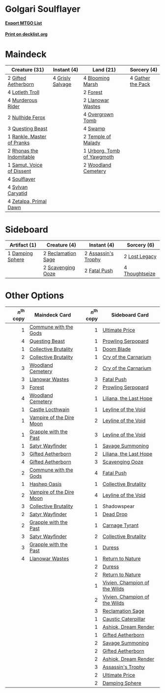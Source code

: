 # Golgari Soulflayer

#### [Export MTGO List](../collection/Golgari%20Soulflayer/Golgari%20Soulflayer.txt)
#### [Print on decklist.org](http://decklist.org/?deckmain=4%09Blooming%20Marsh%0A2%09Forest%0A4%09Gather%20the%20Pack%0A2%09Gifted%20Aetherborn%0A4%09Grisly%20Salvage%0A2%09Llanowar%20Wastes%0A4%09Lotleth%20Troll%0A4%09Murderous%20Rider%0A2%09Nullhide%20Ferox%0A4%09Overgrown%20Tomb%0A3%09Questing%20Beast%0A1%09Rankle,%20Master%20of%20Pranks%0A2%09Rhonas%20the%20Indomitable%0A1%09Samut,%20Voice%20of%20Dissent%0A4%09Soulflayer%0A4%09Swamp%0A4%09Sylvan%20Caryatid%0A2%09Temple%20of%20Malady%0A1%09Urborg,%20Tomb%20of%20Yawgmoth%0A2%09Woodland%20Cemetery%0A4%09Zetalpa,%20Primal%20Dawn&deckside=2%09Assassin's%20Trophy%0A1%09Damping%20Sphere%0A2%09Fatal%20Push%0A2%09Lost%20Legacy%0A2%09Reclamation%20Sage%0A2%09Scavenging%20Ooze%0A4%09Thoughtseize)
# Maindeck

|                                            Creature (31)                                            |                                        Instant (4)                                        |                                              Land (21)                                              |                                        Sorcery (4)                                         |
|-----------------------------------------------------------------------------------------------------|-------------------------------------------------------------------------------------------|-----------------------------------------------------------------------------------------------------|--------------------------------------------------------------------------------------------|
|2 [Gifted Aetherborn](http://gatherer.wizards.com/Pages/Card/Details.aspx?multiverseid=423728)       |4 [Grisly Salvage](http://gatherer.wizards.com/Pages/Card/Details.aspx?multiverseid=405253)|4 [Blooming Marsh](http://gatherer.wizards.com/Pages/Card/Details.aspx?multiverseid=417816)          |4 [Gather the Pack](http://gatherer.wizards.com/Pages/Card/Details.aspx?multiverseid=398448)|
|4 [Lotleth Troll](http://gatherer.wizards.com/Pages/Card/Details.aspx?multiverseid=405289)           |                                                                                           |2 [Forest](http://gatherer.wizards.com/Pages/Card/Details.aspx?multiverseid=439860)                  |                                                                                            |
|4 [Murderous Rider](http://gatherer.wizards.com/Pages/Card/Details.aspx?multiverseid=473059)         |                                                                                           |2 [Llanowar Wastes](http://gatherer.wizards.com/Pages/Card/Details.aspx?multiverseid=129627)         |                                                                                            |
|2 [Nullhide Ferox](http://gatherer.wizards.com/Pages/Card/Details.aspx?multiverseid=452888)          |                                                                                           |4 [Overgrown Tomb](http://gatherer.wizards.com/Pages/Card/Details.aspx?multiverseid=405103)          |                                                                                            |
|3 [Questing Beast](http://gatherer.wizards.com/Pages/Card/Details.aspx?multiverseid=473133)          |                                                                                           |4 [Swamp](http://gatherer.wizards.com/Pages/Card/Details.aspx?multiverseid=439858)                   |                                                                                            |
|1 [Rankle, Master of Pranks](http://gatherer.wizards.com/Pages/Card/Details.aspx?multiverseid=473063)|                                                                                           |2 [Temple of Malady](http://gatherer.wizards.com/Pages/Card/Details.aspx?multiverseid=380515)        |                                                                                            |
|2 [Rhonas the Indomitable](http://gatherer.wizards.com/Pages/Card/Details.aspx?multiverseid=426884)  |                                                                                           |1 [Urborg, Tomb of Yawgmoth](http://gatherer.wizards.com/Pages/Card/Details.aspx?multiverseid=383425)|                                                                                            |
|1 [Samut, Voice of Dissent](http://gatherer.wizards.com/Pages/Card/Details.aspx?multiverseid=426907) |                                                                                           |2 [Woodland Cemetery](http://gatherer.wizards.com/Pages/Card/Details.aspx?multiverseid=443136)       |                                                                                            |
|4 [Soulflayer](http://gatherer.wizards.com/Pages/Card/Details.aspx?multiverseid=391928)              |                                                                                           |                                                                                                     |                                                                                            |
|4 [Sylvan Caryatid](http://gatherer.wizards.com/Pages/Card/Details.aspx?multiverseid=373624)         |                                                                                           |                                                                                                     |                                                                                            |
|4 [Zetalpa, Primal Dawn](http://gatherer.wizards.com/Pages/Card/Details.aspx?multiverseid=439687)    |                                                                                           |                                                                                                     |                                                                                            |


# Sideboard

|                                       Artifact (1)                                        |                                        Creature (4)                                         |                                         Instant (4)                                          |                                       Sorcery (6)                                       |
|-------------------------------------------------------------------------------------------|---------------------------------------------------------------------------------------------|----------------------------------------------------------------------------------------------|-----------------------------------------------------------------------------------------|
|1 [Damping Sphere](http://gatherer.wizards.com/Pages/Card/Details.aspx?multiverseid=443101)|2 [Reclamation Sage](http://gatherer.wizards.com/Pages/Card/Details.aspx?multiverseid=389651)|2 [Assassin's Trophy](http://gatherer.wizards.com/Pages/Card/Details.aspx?multiverseid=452902)|2 [Lost Legacy](http://gatherer.wizards.com/Pages/Card/Details.aspx?multiverseid=417661) |
|                                                                                           |2 [Scavenging Ooze](http://gatherer.wizards.com/Pages/Card/Details.aspx?multiverseid=420783) |2 [Fatal Push](http://gatherer.wizards.com/Pages/Card/Details.aspx?multiverseid=423724)       |4 [Thoughtseize](http://gatherer.wizards.com/Pages/Card/Details.aspx?multiverseid=438676)|


# Other Options

|*n*<sup>th</sup> copy|                                           Maindeck Card                                           |*n*<sup>th</sup> copy|                                             Sideboard Card                                             |
|--------------------:|---------------------------------------------------------------------------------------------------|--------------------:|--------------------------------------------------------------------------------------------------------|
|                    1|[Commune with the Gods](http://gatherer.wizards.com/Pages/Card/Details.aspx?multiverseid=413704)   |                    1|[Ultimate Price](http://gatherer.wizards.com/Pages/Card/Details.aspx?multiverseid=394735)               |
|                    4|[Questing Beast](http://gatherer.wizards.com/Pages/Card/Details.aspx?multiverseid=473133)          |                    1|[Prowling Serpopard](http://gatherer.wizards.com/Pages/Card/Details.aspx?multiverseid=426882)           |
|                    1|[Collective Brutality](http://gatherer.wizards.com/Pages/Card/Details.aspx?multiverseid=414380)    |                    1|[Doom Blade](http://gatherer.wizards.com/Pages/Card/Details.aspx?multiverseid=247322)                   |
|                    2|[Collective Brutality](http://gatherer.wizards.com/Pages/Card/Details.aspx?multiverseid=414380)    |                    1|[Cry of the Carnarium](http://gatherer.wizards.com/Pages/Card/Details.aspx?multiverseid=457214)         |
|                    3|[Woodland Cemetery](http://gatherer.wizards.com/Pages/Card/Details.aspx?multiverseid=443136)       |                    2|[Cry of the Carnarium](http://gatherer.wizards.com/Pages/Card/Details.aspx?multiverseid=457214)         |
|                    3|[Llanowar Wastes](http://gatherer.wizards.com/Pages/Card/Details.aspx?multiverseid=129627)         |                    3|[Fatal Push](http://gatherer.wizards.com/Pages/Card/Details.aspx?multiverseid=423724)                   |
|                    3|[Forest](http://gatherer.wizards.com/Pages/Card/Details.aspx?multiverseid=439860)                  |                    2|[Prowling Serpopard](http://gatherer.wizards.com/Pages/Card/Details.aspx?multiverseid=426882)           |
|                    4|[Woodland Cemetery](http://gatherer.wizards.com/Pages/Card/Details.aspx?multiverseid=443136)       |                    1|[Liliana, the Last Hope](http://gatherer.wizards.com/Pages/Card/Details.aspx?multiverseid=414388)       |
|                    1|[Castle Locthwain](http://gatherer.wizards.com/Pages/Card/Details.aspx?multiverseid=473203)        |                    1|[Leyline of the Void](http://gatherer.wizards.com/Pages/Card/Details.aspx?multiverseid=107682)          |
|                    1|[Vampire of the Dire Moon](http://gatherer.wizards.com/Pages/Card/Details.aspx?multiverseid=466874)|                    2|[Leyline of the Void](http://gatherer.wizards.com/Pages/Card/Details.aspx?multiverseid=107682)          |
|                    1|[Grapple with the Past](http://gatherer.wizards.com/Pages/Card/Details.aspx?multiverseid=451103)   |                    3|[Leyline of the Void](http://gatherer.wizards.com/Pages/Card/Details.aspx?multiverseid=107682)          |
|                    1|[Satyr Wayfinder](http://gatherer.wizards.com/Pages/Card/Details.aspx?multiverseid=378508)         |                    1|[Savage Summoning](http://gatherer.wizards.com/Pages/Card/Details.aspx?multiverseid=370710)             |
|                    3|[Gifted Aetherborn](http://gatherer.wizards.com/Pages/Card/Details.aspx?multiverseid=423728)       |                    2|[Liliana, the Last Hope](http://gatherer.wizards.com/Pages/Card/Details.aspx?multiverseid=414388)       |
|                    4|[Gifted Aetherborn](http://gatherer.wizards.com/Pages/Card/Details.aspx?multiverseid=423728)       |                    3|[Scavenging Ooze](http://gatherer.wizards.com/Pages/Card/Details.aspx?multiverseid=420783)              |
|                    2|[Commune with the Gods](http://gatherer.wizards.com/Pages/Card/Details.aspx?multiverseid=413704)   |                    4|[Fatal Push](http://gatherer.wizards.com/Pages/Card/Details.aspx?multiverseid=423724)                   |
|                    1|[Hashep Oasis](http://gatherer.wizards.com/Pages/Card/Details.aspx?multiverseid=430866)            |                    1|[Collective Brutality](http://gatherer.wizards.com/Pages/Card/Details.aspx?multiverseid=414380)         |
|                    2|[Vampire of the Dire Moon](http://gatherer.wizards.com/Pages/Card/Details.aspx?multiverseid=466874)|                    4|[Leyline of the Void](http://gatherer.wizards.com/Pages/Card/Details.aspx?multiverseid=107682)          |
|                    3|[Collective Brutality](http://gatherer.wizards.com/Pages/Card/Details.aspx?multiverseid=414380)    |                    1|Shadowspear                                                                                             |
|                    2|[Satyr Wayfinder](http://gatherer.wizards.com/Pages/Card/Details.aspx?multiverseid=378508)         |                    1|[Dead Drop](http://gatherer.wizards.com/Pages/Card/Details.aspx?multiverseid=386512)                    |
|                    2|[Grapple with the Past](http://gatherer.wizards.com/Pages/Card/Details.aspx?multiverseid=451103)   |                    1|[Carnage Tyrant](http://gatherer.wizards.com/Pages/Card/Details.aspx?multiverseid=435334)               |
|                    3|[Satyr Wayfinder](http://gatherer.wizards.com/Pages/Card/Details.aspx?multiverseid=378508)         |                    2|[Collective Brutality](http://gatherer.wizards.com/Pages/Card/Details.aspx?multiverseid=414380)         |
|                    3|[Grapple with the Past](http://gatherer.wizards.com/Pages/Card/Details.aspx?multiverseid=451103)   |                    1|[Duress](http://gatherer.wizards.com/Pages/Card/Details.aspx?multiverseid=14557)                        |
|                    4|[Llanowar Wastes](http://gatherer.wizards.com/Pages/Card/Details.aspx?multiverseid=129627)         |                    1|[Return to Nature](http://gatherer.wizards.com/Pages/Card/Details.aspx?multiverseid=461102)             |
|                     |                                                                                                   |                    2|[Duress](http://gatherer.wizards.com/Pages/Card/Details.aspx?multiverseid=14557)                        |
|                     |                                                                                                   |                    2|[Return to Nature](http://gatherer.wizards.com/Pages/Card/Details.aspx?multiverseid=461102)             |
|                     |                                                                                                   |                    1|[Vivien, Champion of the Wilds](http://gatherer.wizards.com/Pages/Card/Details.aspx?multiverseid=461107)|
|                     |                                                                                                   |                    2|[Vivien, Champion of the Wilds](http://gatherer.wizards.com/Pages/Card/Details.aspx?multiverseid=461107)|
|                     |                                                                                                   |                    3|[Reclamation Sage](http://gatherer.wizards.com/Pages/Card/Details.aspx?multiverseid=389651)             |
|                     |                                                                                                   |                    1|[Caustic Caterpillar](http://gatherer.wizards.com/Pages/Card/Details.aspx?multiverseid=398409)          |
|                     |                                                                                                   |                    1|[Ashiok, Dream Render](http://gatherer.wizards.com/Pages/Card/Details.aspx?multiverseid=461155)         |
|                     |                                                                                                   |                    1|[Gifted Aetherborn](http://gatherer.wizards.com/Pages/Card/Details.aspx?multiverseid=423728)            |
|                     |                                                                                                   |                    2|[Savage Summoning](http://gatherer.wizards.com/Pages/Card/Details.aspx?multiverseid=370710)             |
|                     |                                                                                                   |                    2|[Gifted Aetherborn](http://gatherer.wizards.com/Pages/Card/Details.aspx?multiverseid=423728)            |
|                     |                                                                                                   |                    2|[Ashiok, Dream Render](http://gatherer.wizards.com/Pages/Card/Details.aspx?multiverseid=461155)         |
|                     |                                                                                                   |                    3|[Assassin's Trophy](http://gatherer.wizards.com/Pages/Card/Details.aspx?multiverseid=452902)            |
|                     |                                                                                                   |                    2|[Ultimate Price](http://gatherer.wizards.com/Pages/Card/Details.aspx?multiverseid=394735)               |
|                     |                                                                                                   |                    2|[Damping Sphere](http://gatherer.wizards.com/Pages/Card/Details.aspx?multiverseid=443101)               |

